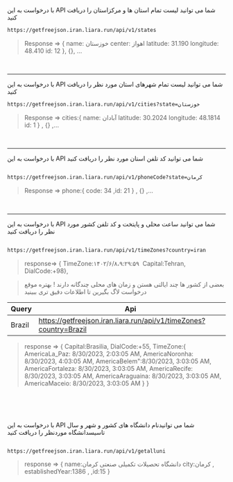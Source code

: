 
با درخواست به این API شما می توانید لیست تمام استان ها و مرکزاستان را دریافت کنید

```sh
https://getfreejson.iran.liara.run/api/v1/states

```

>Response => 
{
  name: خوزستان
  center: اهواز
  latitude: 31.190
  longitude: 48.410
  id: 12
},
{}, ...

<br>

_______
با درخواست به این API شما می توانید لیست تمام شهرهای استان مورد نظر را دریافت کنید

```sh
https://getfreejson.iran.liara.run/api/v1/cities?state=خوزستان

```
>Response => 
cities:{ name: آبادان  latitude: 30.2024 longitude: 48.1814 id: 1  } , {} ,...

<br>

___________
با درخواست به این API شما می توانید کد تلفن استان مورد نظر را دریافت کنید

```sh

https://getfreejson.iran.liara.run/api/v1/phoneCode?state=کرمان

```

>Response => 
phone:{ code: 34 ,id: 21 } , {} ,...

<br>

________
با درخواست به این API شما می توانید ساعت محلی و پایتخت و کد تلفن کشور مورد نظر را دریافت کنید


```sh

https://getfreejson.iran.liara.run/api/v1/timeZones?country=iran

```

>response=> { TimeZone:۱۴۰۲/۶/۸،‏ ۹:۲۹:۵۹ Capital:Tehran,  DialCode:+98},

>بعضی از کشور ها چند ایالتی هستن و زمان های محلی چندگانه دارند ! بهتره موقع درخواست لاگ بگیرین تا اطلاعات دقیق تری ببینید

| Query | Api |
| ------ | ------ |
| Brazil | https://getfreejson.iran.liara.run/api/v1/timeZones?country=Brazil |

>response =>
{
     Capital:Brasilia,  DialCode:+55, 
     TimeZone:{ 
        AmericaLa_Paz: 8/30/2023, 2:03:05 AM, 
        AmericaNoronha: 8/30/2023, 4:03:05 AM, 
        AmericaBelem":8/30/2023, 3:03:05 AM, 
        AmericaFortaleza: 8/30/2023, 3:03:05 AM, 
        AmericaRecife: 8/30/2023, 3:03:05 AM,
        AmericaAraguaina: 8/30/2023, 3:03:05 AM,
        AmericaMaceio: 8/30/2023, 3:03:05 AM 
              }
    }

<br>
<br>
<br>

با درخواست به این API شما می توانیدنام دانشگاه های کشور و شهر و سال تاسیسدانشگاه موردنظر را دریافت کنید

```sh

https://getfreejson.iran.liara.run/api/v1/getalluni

```

> response =>
{ 
    name:دانشگاه تحصیلات تکمیلی صنعتی کرمان 
    city:کرمان ,
    establishedYear:1386 ,
    ,id:15 
    }
    
